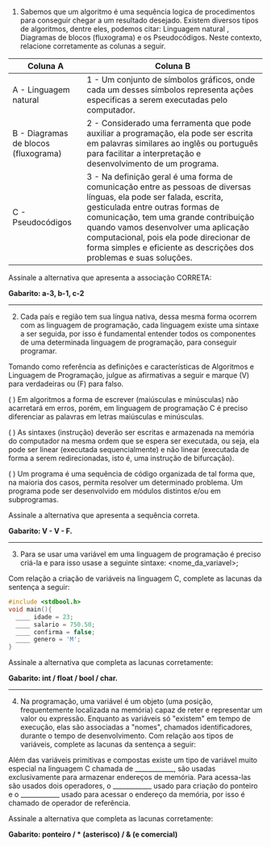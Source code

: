 1) Sabemos que um algoritmo é uma sequência logica de procedimentos para conseguir chegar a um resultado desejado. Existem diversos tipos de algoritmos, dentre eles, podemos citar: Linguagem natural , Diagramas de blocos (fluxograma) e os Pseudocódigos. Neste contexto, relacione corretamente as colunas a seguir.

| Coluna A | Coluna B |
|--------|---------|
| A - Linguagem natural | 1 - Um conjunto de símbolos gráficos, onde cada um desses símbolos representa ações especificas a serem executadas pelo computador.|
| B - Diagramas de blocos (fluxograma) | 2 - Considerado uma ferramenta que pode auxiliar a programação, ela pode ser escrita em palavras similares ao inglês ou português para facilitar a interpretação e desenvolvimento de um programa. |
| C - Pseudocódigos | 3 - Na definição geral é uma forma de comunicação entre as pessoas de diversas línguas, ela pode ser falada, escrita, gesticulada entre outras formas de comunicação, tem uma grande contribuição quando vamos desenvolver uma aplicação computacional, pois ela pode direcionar de forma simples e eficiente as descrições dos problemas e suas soluções. |

Assinale a alternativa que apresenta a associação CORRETA:

**Gabarito: a-3, b-1, c-2**

---

2) Cada país e região tem sua língua nativa, dessa mesma forma ocorrem com as linguagem de programação, cada linguagem existe uma sintaxe a ser seguida, por isso é fundamental entender todos os componentes de uma determinada linguagem de programação, para conseguir programar.

Tomando como referência as definições e características de Algoritmos e Linguagem de Programação, julgue as afirmativas a seguir  e marque (V)  para verdadeiras ou (F) para falso.

(   ) Em algoritmos a forma de escrever (maiúsculas e minúsculas) não acarretará em erros, porém, em linguagem de programação C é preciso diferenciar as palavras em letras maiúsculas e minúsculas.

(   )  As sintaxes (instrução) deverão ser escritas e armazenada na memória do computador na mesma ordem que se espera ser executada, ou seja, ela pode ser linear
(executada sequencialmente) e não linear (executada de forma a serem redirecionadas, isto é, uma instrução de bifurcação).

(   ) Um programa é uma sequência de código organizada de tal forma que, na maioria dos casos, permita resolver um determinado problema. Um programa pode ser desenvolvido em módulos distintos e/ou em subprogramas.

Assinale a alternativa que apresenta a sequência correta.

**Gabarito: V - V - F.**

---

3) Para se usar uma variável em uma linguagem de programação é preciso criá-la e para isso usase a seguinte sintaxe: <tipo> <nome_da_variavel>;

Com relação a criação de variáveis na linguagem C, complete as lacunas da sentença a seguir:
```C
#include <stdbool.h>
void main(){
  ____ idade = 23;
  ____ salario = 750.50;  
  ____ confirma = false;
  ____ genero = 'M';
}
```

Assinale a alternativa que completa as lacunas corretamente:

**Gabarito: int / float / bool / char.**

---

4) Na programação, uma variável é um objeto (uma posição, frequentemente localizada na memória) capaz de reter e representar um valor ou expressão. Enquanto as variáveis só "existem" em tempo de execução, elas são associadas a "nomes", chamados identificadores, durante o tempo de desenvolvimento. Com relação aos tipos de variáveis, complete as lacunas da sentença a seguir:

Além das variáveis primitivas e compostas existe um tipo de variável muito especial na linguagem C chamada de ____________, são usadas exclusivamente para armazenar endereços de memória. Para acessa-las são usados dois operadores, o ____________ usado para criação do ponteiro e o ____________ usado para acessar o endereço da memória, por isso é chamado de operador de referência.

Assinale a alternativa que completa as lacunas corretamente:

**Gabarito: ponteiro / * (asterisco) / & (e comercial)**